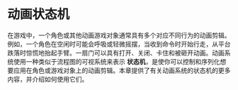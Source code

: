 <!-- Unity Manual > Animation > Animator Controllers > Animation State Machines -->

<!-- # Animation State Machines -->
# 动画状态机

<!-- It is common for a character or other animated Game Object to have several different animations that correspond to different actions it can perform in the game. For example, a character may breathe or sway slightly while idle, walk when commanded to and raise its arms in panic as it falls from a platform. A door may have animations for opening, closing, getting jammed, and being broken open. Mecanim uses a visual layout system similar to a flow-chart, to represent a **state machine** to enable you to control and sequence the animation clips that you want to use on your character or object. This section gives further details about Mecanim’s state machines and explains how to use them. -->

在游戏中，一个角色或其他动画游戏对象通常具有多个对应不同行为的动画剪辑。例如，一个角色在空闲时可能会呼吸或轻微摇摆，当收到命令时开始行走，从平台跌落时惊慌地抬起手臂。一扇门可以具有打开、关闭、卡住和被砸开动画。动画系统使用一种类似于流程图的可视系统来表示 **状态机**，是使你可以控制和序列化想要应用在角色或游戏对象上的动画剪辑。本章提供了有关动画系统的状态机的更多内容，并介绍如何使用它们。
